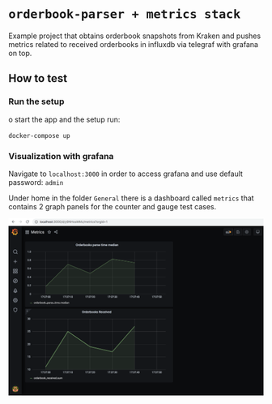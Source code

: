 # `orderbook-parser + metrics stack`

Example project that obtains orderbook snapshots from Kraken and pushes metrics related to received orderbooks in influxdb via telegraf with grafana on top.

## How to test

### Run the setup

o start the app and the setup run:

`docker-compose up`  

### Visualization with grafana

Navigate to `localhost:3000` in order to access grafana and use default password: `admin`

Under home in the folder `General` there is a dashboard called `metrics` that contains 2 graph panels for the counter and gauge test cases.

![](images/metrics-dashboard.png)